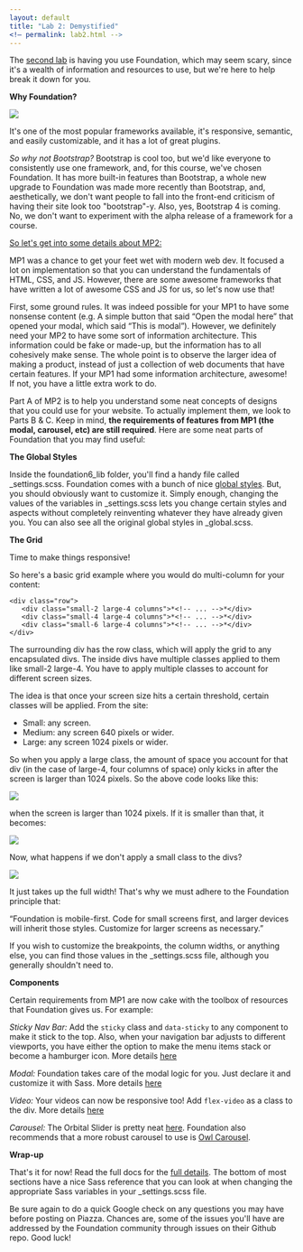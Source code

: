```yaml
---
layout: default
title: "Lab 2: Demystified"
<!— permalink: lab2.html -->
---
```


The [second lab](http://uiuc-web-programming.github.io/fa2016/Lab-2) is having you use Foundation, which may seem scary, since it's a wealth of information and resources to use, but we're here to help break it down for you.

**Why Foundation?**

<img src="http://foundation.zurb.com/assets/img/learn/training/intro.png" style="display:block; margin-left:auto; margin-right:auto;"/>

It's one of the most popular frameworks available, it's responsive, semantic, and easily customizable, and it has a lot of great plugins.

<i>So why not Bootstrap?</i> Bootstrap is cool too, but we'd like everyone to consistently use one framework, and, for this course, we've chosen Foundation. It has more built-in features than Bootstrap, a whole new upgrade to Foundation was made more recently than Bootstrap, and, aesthetically, we don't want people to fall into the front-end criticism of having their site look too "bootstrap"-y. Also, yes, Bootstrap 4 is coming. No, we don't want to experiment with the alpha release of a framework for a course.

<u>So let's get into some details about MP2:</u>

MP1 was a chance to get your feet wet with modern web dev. It focused a lot on implementation so that you can understand the fundamentals of HTML, CSS, and JS. However, there are some awesome frameworks that have written a lot of awesome CSS and JS for us, so let's now use that!

First, some ground rules. It was indeed possible for your MP1 to have some nonsense content (e.g. A simple button that said “Open the modal here” that opened your modal, which said “This is modal”). However, we definitely need your MP2 to have some sort of information architecture. This information could be fake or made-up, but the information has to all cohesively make sense. The whole point is to observe the larger idea of making a product, instead of just a collection of web documents that have certain features. If your MP1 had some information architecture, awesome! If not, you have a little extra work to do.

Part A of MP2 is to help you understand some neat concepts of designs that you could use for your website. To actually implement them, we look to Parts B & C. Keep in mind, <b>the requirements of features from MP1 (the modal, carousel, etc) are still required</b>. Here are some neat parts of Foundation that you may find useful:

**The Global Styles**

Inside the foundation6_lib folder, you'll find a handy file called _settings.scss. Foundation comes with a bunch of nice [global styles](http://foundation.zurb.com/sites/docs/global.html). But, you should obviously want to customize it. Simply enough, changing the values of the variables in _settings.scss lets you change certain styles and aspects without completely reinventing whatever they have already given you. You can also see all the original global styles in _global.scss.

**The Grid**

Time to make things responsive!

So here's a basic grid example where you would do multi-column for your content:

	<div class="row"> 
	   <div class="small-2 large-4 columns">*<!-- ... -->*</div> 
	   <div class="small-4 large-4 columns">*<!-- ... -->*</div> 
	   <div class="small-6 large-4 columns">*<!-- ... -->*</div> 
	</div>

The surrounding div has the row class, which will apply the grid to any encapsulated divs. The inside divs have multiple classes applied to them like small-2 large-4. You have to apply multiple classes to account for different screen sizes.

The idea is that once your screen size hits a certain threshold, certain classes will be applied. From the site:

* Small: any screen.
* Medium: any screen 640 pixels or wider.
* Large: any screen 1024 pixels or wider.

So when you apply a large class, the amount of space you account for that div (in the case of large-4, four columns of space) only kicks in after the screen is larger than 1024 pixels. So the above code looks like this:

<img src="http://i.imgur.com/dHbso9G.png">

when the screen is larger than 1024 pixels. If it is smaller than that, it becomes:

<img src="http://i.imgur.com/GXHSVcw.png">

Now, what happens if we don't apply a small class to the divs?

<img src="http://i.imgur.com/qjLwmLD.png">

It just takes up the full width! That's why we must adhere to the Foundation principle that:

“Foundation is mobile-first. Code for small screens first, and larger devices will inherit those styles. Customize for larger screens as necessary.”

If you wish to customize the breakpoints, the column widths, or anything else, you can find those values in the _settings.scss file, although you generally shouldn't need to.

**Components**

Certain requirements from MP1 are now cake with the toolbox of resources that Foundation gives us. For example:

_Sticky Nav Bar:_
Add the `sticky` class and `data-sticky` to any component to make it stick to the top. Also, when your navigation bar adjusts to different viewports, you have either the option to make the menu items stack or become a hamburger icon. More details [here](http://foundation.zurb.com/sites/docs/responsive-navigation.html)

_Modal:_
Foundation takes care of the modal logic for you. Just declare it and customize it with Sass. More details [here](http://foundation.zurb.com/sites/docs/reveal.html)

_Video:_
Your videos can now be responsive too! Add `flex-video` as a class to the div. More details [here](http://foundation.zurb.com/sites/docs/flex-video.html)

_Carousel:_
The Orbital Slider is pretty neat [here](http://foundation.zurb.com/sites/docs/orbit.html). Foundation also recommends that a more robust carousel to use is [Owl Carousel](http://owlgraphic.com/owlcarousel/).

**Wrap-up**

That's it for now! Read the full docs for the [full details](http://foundation.zurb.com/sites/docs/). The bottom of most sections have a nice Sass reference that you can look at when changing the appropriate Sass variables in your _settings.scss file.

Be sure again to do a quick Google check on any questions you may have before posting on Piazza. Chances are, some of the issues you'll have are addressed by the Foundation community through issues on their Github repo. Good luck!
